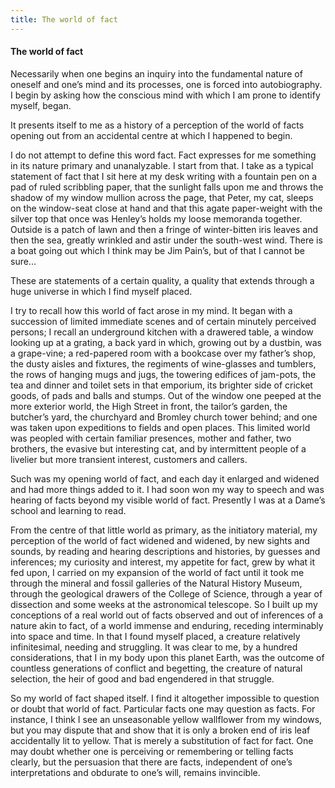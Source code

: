 ```yaml
---
title: The world of fact
---
```

#### The world of fact

Necessarily when one begins an inquiry into the fundamental nature of
oneself and one’s mind and its processes, one is forced into
autobiography. I begin by asking how the conscious mind with which I am
prone to identify myself, began.

It presents itself to me as a history of a perception of the world of
facts opening out from an accidental centre at which I happened to
begin.

I do not attempt to define this word fact. Fact expresses for me
something in its nature primary and unanalyzable. I start from that. I
take as a typical statement of fact that I sit here at my desk writing
with a fountain pen on a pad of ruled scribbling paper, that the
sunlight falls upon me and throws the shadow of my window mullion across
the page, that Peter, my cat, sleeps on the window-seat close at hand
and that this agate paper-weight with the silver top that once was
Henley’s holds my loose memoranda together. Outside is a patch of lawn
and then a fringe of winter-bitten iris leaves and then the sea, greatly
wrinkled and astir under the south-west wind. There is a boat going out
which I think may be Jim Pain’s, but of that I cannot be sure...

These are statements of a certain quality, a quality that extends
through a huge universe in which I find myself placed.

I try to recall how this world of fact arose in my mind. It began with a
succession of limited immediate scenes and of certain minutely perceived
persons; I recall an underground kitchen with a drawered table, a window
looking up at a grating, a back yard in which, growing out by a dustbin,
was a grape-vine; a red-papered room with a bookcase over my father’s
shop, the dusty aisles and fixtures, the regiments of wine-glasses and
tumblers, the rows of hanging mugs and jugs, the towering edifices of
jam-pots, the tea and dinner and toilet sets in that emporium, its
brighter side of cricket goods, of pads and balls and stumps. Out of the
window one peeped at the more exterior world, the High Street in front,
the tailor’s garden, the butcher’s yard, the churchyard and Bromley
church tower behind; and one was taken upon expeditions to fields and
open places. This limited world was peopled with certain familiar
presences, mother and father, two brothers, the evasive but interesting
cat, and by intermittent people of a livelier but more transient
interest, customers and callers.

Such was my opening world of fact, and each day it enlarged and widened
and had more things added to it. I had soon won my way to speech and was
hearing of facts beyond my visible world of fact. Presently I was at a
Dame’s school and learning to read.

From the centre of that little world as primary, as the initiatory
material, my perception of the world of fact widened and widened, by new
sights and sounds, by reading and hearing descriptions and histories, by
guesses and inferences; my curiosity and interest, my appetite for fact,
grew by what it fed upon, I carried on my expansion of the world of fact
until it took me through the mineral and fossil galleries of the Natural
History Museum, through the geological drawers of the College of
Science, through a year of dissection and some weeks at the astronomical
telescope. So I built up my conceptions of a real world out of facts
observed and out of inferences of a nature akin to fact, of a world
immense and enduring, receding interminably into space and time. In that
I found myself placed, a creature relatively infinitesimal, needing and
struggling. It was clear to me, by a hundred considerations, that I in
my body upon this planet Earth, was the outcome of countless generations
of conflict and begetting, the creature of natural selection, the heir
of good and bad engendered in that struggle.

So my world of fact shaped itself. I find it altogether impossible to
question or doubt that world of fact. Particular facts one may question
as facts. For instance, I think I see an unseasonable yellow wallflower
from my windows, but you may dispute that and show that it is only a
broken end of iris leaf accidentally lit to yellow. That is merely a
substitution of fact for fact. One may doubt whether one is perceiving
or remembering or telling facts clearly, but the persuasion that there
are facts, independent of one’s interpretations and obdurate to one’s
will, remains invincible.
